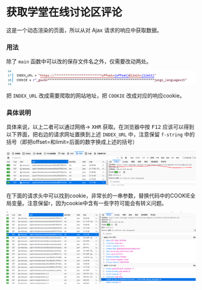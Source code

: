
# 获取学堂在线讨论区评论

这是一个动态渲染的页面，所以从对 Ajax 请求的响应中获取数据。



### 用法

除了 `main`  函数中可以改的保存文件名之外，仅需要改动两处。

![1588490360925](https://github.com/Arcadia-1/Xiaohuoban_bot/blob/master/xuetang_comment_spider/pictures%20for%20readme/1.png)

把 `INDEX_URL` 改成需要爬取的网站地址，把 `COOKIE` 改成对应的响应cookie。



### 具体说明

具体来说，以上二者可以通过网络→ <kbd>XHR</kbd> 获取。在浏览器中按 <kbd>F12</kbd> 应该可以得到以下界面，把右边的请求网址置换到上述 `INDEX_URL` 中，注意保留 `f-string` 中的括号（即把offset=和limit=后面的数字换成上述的括号）

![1588490490590](https://github.com/Arcadia-1/Xiaohuoban_bot/blob/master/xuetang_comment_spider/pictures%20for%20readme/2.png)



在下面的请求头中可以找到cookie，非常长的一串参数，替换代码中的COOKIE全局变量。注意保留r，因为cookie中含有一些字符可能会有转义问题。

![1588490635152](https://github.com/Arcadia-1/Xiaohuoban_bot/blob/master/xuetang_comment_spider/pictures%20for%20readme/3.png)